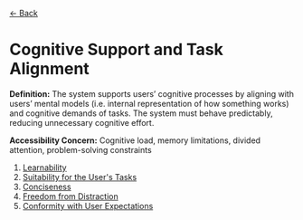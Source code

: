 [← Back](README.md)

# Cognitive Support and Task Alignment

**Definition:** The system supports users’ cognitive processes by aligning with users’ mental models (i.e. internal representation of how something works) and cognitive demands of tasks. The system must behave predictably, reducing unnecessary cognitive effort.

**Accessibility Concern:** Cognitive load, memory limitations, divided attention, problem-solving constraints

1. [Learnability](<Cognitive Support and Task Alignment/learnability.md>)
2. [Suitability for the User's Tasks](<Cognitive Support and Task Alignment/suitability-for-the-user's-tasks.md>)
3. [Conciseness](<Cognitive Support and Task Alignment/conciseness.md>)
4. [Freedom from Distraction](<Cognitive Support and Task Alignment/freedom-from-distraction.md>)
5. [Conformity with User Expectations](<Cognitive Support and Task Alignment/conformity-with-user-expectations.md>)
